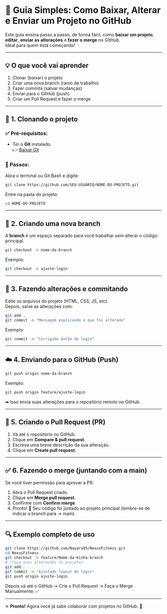 # 🧭 Guia Simples: Como Baixar, Alterar e Enviar um Projeto no GitHub

Este guia ensina passo a passo, de forma fácil, como **baixar um projeto**, **editar**, **enviar as alterações** e **fazer o merge** no GitHub.  
Ideal para quem está começando!

---

## 💡 O que você vai aprender
1. Clonar (baixar) o projeto
2. Criar uma nova branch (ramo de trabalho)
3. Fazer commits (salvar mudanças)
4. Enviar para o GitHub (push)
5. Criar um Pull Request e fazer o merge

---

## 🚀 1. Clonando o projeto

### ✅ Pré-requisitos:
- Ter o **Git** instalado.  
👉 [Baixar Git](https://git-scm.com/downloads)

### 🔹 Passos:
Abra o terminal ou Git Bash e digite:

```bash
git clone https://github.com/SEU-USUARIO/NOME-DO-PROJETO.git
```

Entre na pasta do projeto:

```bash
cd NOME-DO-PROJETO
```

---

## 🌿 2. Criando uma nova branch

A **branch** é um espaço separado para você trabalhar sem alterar o código principal.

```bash
git checkout -b nome-da-branch
```

Exemplo:
```bash
git checkout -b ajuste-login
```

---

## 💾 3. Fazendo alterações e commitando

Edite os arquivos do projeto (HTML, CSS, JS, etc).  
Depois, salve as alterações com:

```bash
git add .
git commit -m "Mensagem explicando o que foi alterado"
```

Exemplo:
```bash
git commit -m "Corrigido botão de login"
```

---

## ☁️ 4. Enviando para o GitHub (Push)

```bash
git push origin nome-da-branch
```

Exemplo:
```bash
git push origin feature/ajuste-login
```

➡ Isso envia suas alterações para o repositório remoto no GitHub.

---

## 🔁 5. Criando o Pull Request (PR)

1. Vá até o repositório no GitHub.  
2. Clique em **Compare & pull request**.  
3. Escreva uma breve descrição da sua alteração.  
4. Clique em **Create pull request**.

---

## ✅ 6. Fazendo o merge (juntando com a main)

Se você tiver permissão para aprovar a PR:

1. Abra o Pull Request criado.  
2. Clique em **Merge pull request**.  
3. Confirme com **Confirm merge**.  
4. Pronto! 🎉 Seu código foi juntado ao projeto principal (lembre-se de indicar a branch para -> main).

---

## 🔍 Exemplo completo de uso

```bash
git clone https://github.com/Nayara95/NexusFitness.git
cd NexusFitness
git checkout -b feature/Nome-da-minha-branch
# (faça suas alterações no projeto)
git add .
git commit -m "Ajustado layout do login"
git push origin ajuste-login
```

Depois vá até o GitHub → Crie o Pull Request → Faça o Merge Manualmente. ✅

---

✳️ **Pronto!** Agora você já sabe colaborar com projetos no GitHub. 🚀
